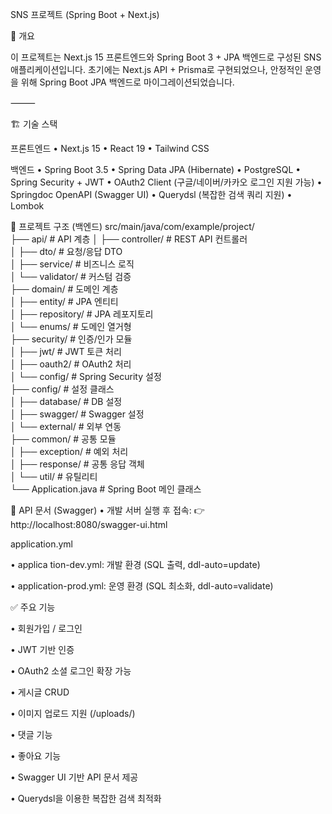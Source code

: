 SNS 프로젝트 (Spring Boot + Next.js)

📌 개요

이 프로젝트는 Next.js 15 프론트엔드와 Spring Boot 3 + JPA 백엔드로 구성된 SNS 애플리케이션입니다.
초기에는 Next.js API + Prisma로 구현되었으나, 안정적인 운영을 위해 Spring Boot JPA 백엔드로 마이그레이션되었습니다.

⸻

🏗️ 기술 스택

프론트엔드
•	Next.js 15
•	React 19
•	Tailwind CSS

백엔드
•	Spring Boot 3.5
•	Spring Data JPA (Hibernate)
•	PostgreSQL
•	Spring Security + JWT
•	OAuth2 Client (구글/네이버/카카오 로그인 지원 가능)
•	Springdoc OpenAPI (Swagger UI)
•	Querydsl (복잡한 검색 쿼리 지원)
•	Lombok


📂 프로젝트 구조 (백엔드)
src/main/java/com/example/project/                      
├── api/                 # API 계층 
│   ├── controller/      # REST API 컨트롤러                         
│   ├── dto/             # 요청/응답 DTO                                
│   ├── service/         # 비즈니스 로직                             
│   └── validator/       # 커스텀 검증                                
├── domain/              # 도메인 계층                                
│   ├── entity/          # JPA 엔티티                                    
│   ├── repository/      # JPA 레포지토리                                    
│   └── enums/           # 도메인 열거형                                     
├── security/            # 인증/인가 모듈                                  
│   ├── jwt/             # JWT 토큰 처리                                     
│   ├── oauth2/          # OAuth2 처리                                        
│   └── config/          # Spring Security 설정                                   
├── config/              # 설정 클래스                                     
│   ├── database/        # DB 설정                                          
│   ├── swagger/         # Swagger 설정                                
│   └── external/        # 외부 연동                           
├── common/              # 공통 모듈                                   
│   ├── exception/       # 예외 처리                                     
│   ├── response/        # 공통 응답 객체                                     
│   └── util/            # 유틸리티                                     
└── Application.java     # Spring Boot 메인 클래스       



📖 API 문서 (Swagger)
•	개발 서버 실행 후 접속:
👉 http://localhost:8080/swagger-ui.html


application.yml

•	applica tion-dev.yml: 개발 환경 (SQL 출력, ddl-auto=update)

•	application-prod.yml: 운영 환경 (SQL 최소화, ddl-auto=validate)

✅ 주요 기능

•	회원가입 / 로그인

•	JWT 기반 인증

•	OAuth2 소셜 로그인 확장 가능

•	게시글 CRUD

•	이미지 업로드 지원 (/uploads/)

•	댓글 기능

•	좋아요 기능

•	Swagger UI 기반 API 문서 제공

•	Querydsl을 이용한 복잡한 검색 최적화

